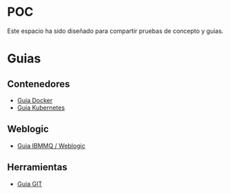 # POC

Este espacio ha sido diseñado para compartir pruebas de concepto y guias.


# Guias

## Contenedores
* [Guia Docker](guias/docker/README.md)
* [Guia Kubernetes](guias/kubernetes/README.md)

## Weblogic

* [Guia IBMMQ / Weblogic ](guias/mqweblogic/README.md)

## Herramientas
* [Guia GIT ](guias/git/README.md)

